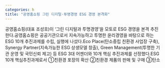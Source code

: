```yaml
---
categories: h
title: "공영홈쇼핑 그린 디지털·투명경영 ESG 경영 본격화"
---
```

공영홈쇼핑(대표 조성호)이 ‘그린 디지털과 투명경영’을 모토로 ESG 경영을 본격 추진한다.공영홈쇼핑은 공공기관으로서 지속가능하고 투명한 윤리경영을 바탕으로 하는 ESG 10개 추진과제를 수립, 실행에 나섰다.Eco Place(탄소중립 친환경 사업장 구축), Synergy Partner(지속가능한 ESG 상생모델 창출), Green Management(투명한 기관 운영 및 국민신뢰 제고) 등 ESG 3대 어젠더와 10개 핵심 추진과제를 선정했다.ESG 10개 핵심추진과제로서 ①친환경 포장의 확산 ②친환경 제품의 판매 및 구매 ③탄소